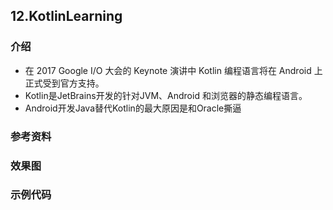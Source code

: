 ## 12.KotlinLearning

### 介绍

* 在 2017 Google I/O 大会的 Keynote 演讲中 Kotlin 编程语言将在 Android 上正式受到官方支持。
* Kotlin是JetBrains开发的针对JVM、Android 和浏览器的静态编程语言。
* Android开发Java替代Kotlin的最大原因是和Oracle撕逼

### 参考资料

### 效果图

### 示例代码


```gradle

```

```java
    
```
